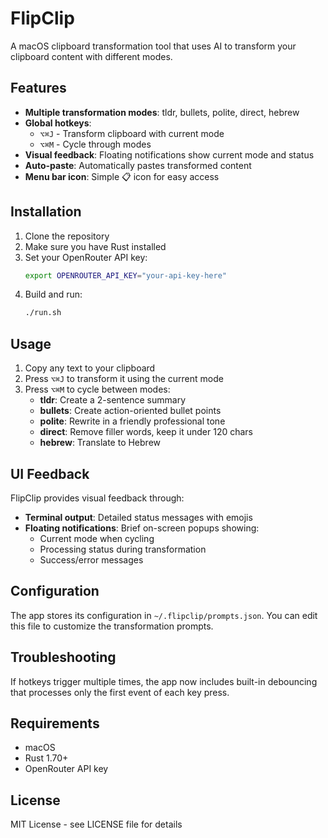 # FlipClip

A macOS clipboard transformation tool that uses AI to transform your clipboard content with different modes.

## Features

- **Multiple transformation modes**: tldr, bullets, polite, direct, hebrew
- **Global hotkeys**: 
  - `⌥⌘J` - Transform clipboard with current mode
  - `⌥⌘M` - Cycle through modes
- **Visual feedback**: Floating notifications show current mode and status
- **Auto-paste**: Automatically pastes transformed content
- **Menu bar icon**: Simple 📋 icon for easy access

## Installation

1. Clone the repository
2. Make sure you have Rust installed
3. Set your OpenRouter API key:
   ```bash
   export OPENROUTER_API_KEY="your-api-key-here"
   ```
4. Build and run:
   ```bash
   ./run.sh
   ```

## Usage

1. Copy any text to your clipboard
2. Press `⌥⌘J` to transform it using the current mode
3. Press `⌥⌘M` to cycle between modes:
   - **tldr**: Create a 2-sentence summary
   - **bullets**: Create action-oriented bullet points
   - **polite**: Rewrite in a friendly professional tone
   - **direct**: Remove filler words, keep it under 120 chars
   - **hebrew**: Translate to Hebrew

## UI Feedback

FlipClip provides visual feedback through:
- **Terminal output**: Detailed status messages with emojis
- **Floating notifications**: Brief on-screen popups showing:
  - Current mode when cycling
  - Processing status during transformation
  - Success/error messages

## Configuration

The app stores its configuration in `~/.flipclip/prompts.json`. You can edit this file to customize the transformation prompts.

## Troubleshooting

If hotkeys trigger multiple times, the app now includes built-in debouncing that processes only the first event of each key press.

## Requirements

- macOS
- Rust 1.70+
- OpenRouter API key

## License

MIT License - see LICENSE file for details
